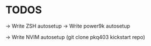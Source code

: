 # TODOS
-> Write ZSH autosetup
    -> Write power9k autosetup

-> Write NVIM autosetup (git clone pkq403 kickstart repo)
